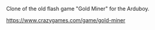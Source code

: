 Clone of the old flash game "Gold Miner" for the Arduboy.

https://www.crazygames.com/game/gold-miner
